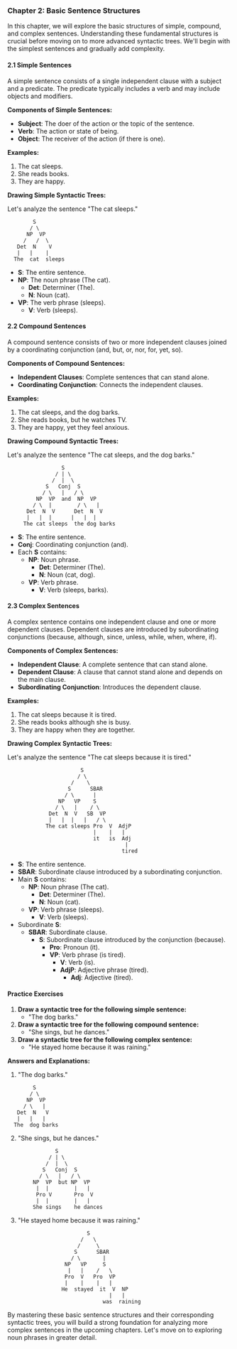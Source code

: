 ### Chapter 2: Basic Sentence Structures

In this chapter, we will explore the basic structures of simple, compound, and complex sentences. Understanding these fundamental structures is crucial before moving on to more advanced syntactic trees. We'll begin with the simplest sentences and gradually add complexity.

#### 2.1 Simple Sentences

A simple sentence consists of a single independent clause with a subject and a predicate. The predicate typically includes a verb and may include objects and modifiers.

**Components of Simple Sentences:**
- **Subject**: The doer of the action or the topic of the sentence.
- **Verb**: The action or state of being.
- **Object**: The receiver of the action (if there is one).

**Examples:**
1. The cat sleeps.
2. She reads books.
3. They are happy.

**Drawing Simple Syntactic Trees:**

Let's analyze the sentence "The cat sleeps."

```
        S
       / \
      NP  VP
     /   /  \
   Det  N    V
   |   |    |
  The  cat  sleeps
```

- **S**: The entire sentence.
- **NP**: The noun phrase (The cat).
  - **Det**: Determiner (The).
  - **N**: Noun (cat).
- **VP**: The verb phrase (sleeps).
  - **V**: Verb (sleeps).

#### 2.2 Compound Sentences

A compound sentence consists of two or more independent clauses joined by a coordinating conjunction (and, but, or, nor, for, yet, so).

**Components of Compound Sentences:**
- **Independent Clauses**: Complete sentences that can stand alone.
- **Coordinating Conjunction**: Connects the independent clauses.

**Examples:**
1. The cat sleeps, and the dog barks.
2. She reads books, but he watches TV.
3. They are happy, yet they feel anxious.

**Drawing Compound Syntactic Trees:**

Let's analyze the sentence "The cat sleeps, and the dog barks."

```
                 S
               / | \
              /  |  \
            S   Conj  S
           / \   |   / \
         NP  VP  and  NP  VP
        / \  |        / \   |
      Det  N  V      Det  N  V
      |   |  |      |   |  |
     The cat sleeps  the dog barks
```

- **S**: The entire sentence.
- **Conj**: Coordinating conjunction (and).
- Each **S** contains:
  - **NP**: Noun phrase.
    - **Det**: Determiner (The).
    - **N**: Noun (cat, dog).
  - **VP**: Verb phrase.
    - **V**: Verb (sleeps, barks).

#### 2.3 Complex Sentences

A complex sentence contains one independent clause and one or more dependent clauses. Dependent clauses are introduced by subordinating conjunctions (because, although, since, unless, while, when, where, if).

**Components of Complex Sentences:**
- **Independent Clause**: A complete sentence that can stand alone.
- **Dependent Clause**: A clause that cannot stand alone and depends on the main clause.
- **Subordinating Conjunction**: Introduces the dependent clause.

**Examples:**
1. The cat sleeps because it is tired.
2. She reads books although she is busy.
3. They are happy when they are together.

**Drawing Complex Syntactic Trees:**

Let's analyze the sentence "The cat sleeps because it is tired."

```
                       S
                      / \
                    /    \
                   S      SBAR
                  / \      |
                NP   VP    S
               / \   |    / \
             Det  N  V   SB  VP
             |   |  |   |   / \
            The cat sleeps Pro  V  AdjP
                           |    |   |
                           it   is  Adj
                                     |
                                    tired
```

- **S**: The entire sentence.
- **SBAR**: Subordinate clause introduced by a subordinating conjunction.
- Main **S** contains:
  - **NP**: Noun phrase (The cat).
    - **Det**: Determiner (The).
    - **N**: Noun (cat).
  - **VP**: Verb phrase (sleeps).
    - **V**: Verb (sleeps).
- Subordinate **S**:
  - **SBAR**: Subordinate clause.
    - **S**: Subordinate clause introduced by the conjunction (because).
      - **Pro**: Pronoun (it).
      - **VP**: Verb phrase (is tired).
        - **V**: Verb (is).
        - **AdjP**: Adjective phrase (tired).
          - **Adj**: Adjective (tired).

#### Practice Exercises

1. **Draw a syntactic tree for the following simple sentence:**
   - "The dog barks."
2. **Draw a syntactic tree for the following compound sentence:**
   - "She sings, but he dances."
3. **Draw a syntactic tree for the following complex sentence:**
   - "He stayed home because it was raining."

**Answers and Explanations:**

1. "The dog barks."
```
        S
       / \
      NP  VP
     / \   |
   Det  N   V
   |   |   |
  The  dog barks
```

2. "She sings, but he dances."
```
               S
             / | \
            /  |  \
           S   Conj  S
          / \   |   / \
        NP  VP  but NP  VP
         |  |        |   |
         Pro V       Pro  V
         |  |        |   |
        She sings    he dances
```

3. "He stayed home because it was raining."
```
                         S
                       /   \
                      /     \
                     S      SBAR
                    / \       |
                  NP   VP     S
                   |   |    /   \
                  Pro  V   Pro  VP
                  |    |    |   |
                 He  stayed  it  V  NP
                                |   |
                              was  raining
```

By mastering these basic sentence structures and their corresponding syntactic trees, you will build a strong foundation for analyzing more complex sentences in the upcoming chapters. Let's move on to exploring noun phrases in greater detail. 
